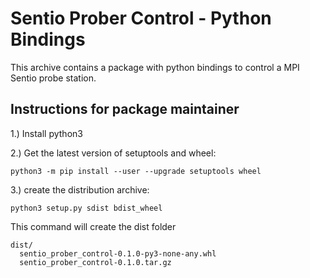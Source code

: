 # Sentio Prober Control - Python Bindings
This archive contains a package with python bindings to control a MPI Sentio probe station.

## Instructions for package maintainer

1.) Install python3

2.) Get the latest version of setuptools and wheel:

```python3 -m pip install --user --upgrade setuptools wheel```

3.) create the distribution archive:

```python3 setup.py sdist bdist_wheel```

This command will create the dist folder

```
dist/
  sentio_prober_control-0.1.0-py3-none-any.whl
  sentio_prober_control-0.1.0.tar.gz
```
